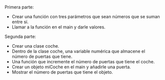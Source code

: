  Primera parte:

- Crear una función con tres parámetros que sean números que se suman entre sí.
- Llamar a la función en el main y darle valores.

Segunda parte:

- Crear una clase coche.
- Dentro de la clase coche, una variable numérica que almacene el número de puertas que tiene.
- Una función que incremente el número de puertas que tiene el coche.
- Crear un objeto miCoche en el main y añadirle una puerta.
- Mostrar el número de puertas que tiene el objeto.
